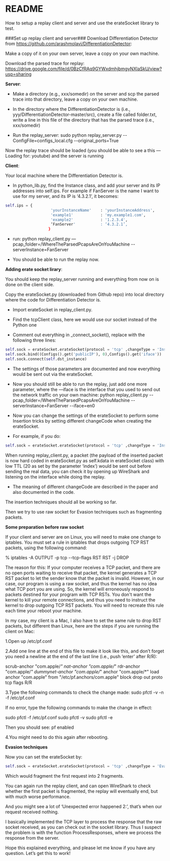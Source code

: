 # README #

How to setup a replay client and server and use the erateSocket library to test.

###Set up replay client and server###
Download Differentiation Detector from https://github.com/arashmolavi/DifferentiationDetector:

Make a copy of it on your own server, leave a copy on your own machine.

Download the parsed trace for replay:
https://drive.google.com/file/d/0BzCfRAq9GYWxdmhjbmgyNXlaSkU/view?usp=sharing

**Server**:

* Make a directory (e.g., xxx/somedir) on the server and scp the parsed trace into that directory, leave a copy on your own machine.

* In the directory where the DifferentiationDetector is (i.e., yyy/DifferentiationDetector-master/src), create a file called folder.txt, write a line in this file of the directory that has the parsed trace (i.e., xxx/somedir)

* Run the replay\_server: sudo python replay\_server.py --ConfigFile=configs\_local.cfg --original\_ports=True

Now the replay trace should be loaded (you should be able to see a this — Loading for: youtube) and the server is running

**Client**:

Your local machine where the Differentiation Detector is.

* In python\_lib.py, find the Instance class, and add your server and its IP addresses into self.ips. For example if FanServer is the name I want to use for my server, and its IP is ‘4.3.2.1’, it becomes:

```python 
self.ips = {
                    'yourInstanceName'    : 'yourInstanceAddress',
                    'example1'            : 'my.example1.com',
                    'example2'            : '1.2.3.4',
                    ‘FanServer'           : ‘4.3.2.1’,
                   }
```
* run: python replay\_client.py —pcap\_folder=/WhereTheParsedPcapsAreOnYouMachine --serverInstance=FanServer


* You should be able to run the replay now.

**Adding erate socket lirary**:

You should keep the replay_server running and everything from now on is done on the client side.

Copy the erateSocket.py (downloaded from Github repo) into local directory where the code for Differentiation Detector is.

* Import erateSocket in replay\_client.py.

* Find the tcpClient class, here we would use our socket instead of the Python one 

* Comment out everything in \_connect\_socket(), replace with the following three lines:

```python 
self.sock = erateSocket.erateSocket(protocol = 'tcp' ,changeType = 'Insertion', changeCode = '', index = 20, timeout = 0.5)
self.sock.bind((Configs().get('publicIP'), 0),Configs().get('iface'))
self.sock.connect(self.dst_instance)
```

* The settings of those parameters are documented and now everything would be sent out via the erateSocket. 

* Now you should still be able to run the replay, just add one more parameter, where the —iface is the interface that you used to send out the network traffic on your own machine: python replay\_client.py --pcap\_folder=/WhereTheParsedPcapsAreOnYouMachine --serverInstance=FanServer --iface=en0

* Now you can change the settings of the erateSocket to perform some Insertion tricks by setting different changeCode when creating the erateSocket. 

* For example, if you do:

```python
self.sock = erateSocket.erateSocket(protocol = 'tcp' ,changeType = 'Insertion', changeCode = 'IP1', index = 20, timeout = 0.5)
```
When running replay\_client.py, a packet (the payload of the inserted packet is now hard coded in erateSocket.py as self.kdata in erateSocket class) with low TTL (20 as set by the parameter ‘index’) would be sent out before sending the real data, you can check it by opening up WireShark and listening on the interface while doing the replay.

* The meaning of different changeCode are described in the paper and also documented in the code.

The insertion techniques should all be working so far.

Then we try to use raw socket for Evasion techniques such as fragmenting packets.

**Some preparation before raw socket**

If your client and server are on Linux, you will need to make one change to iptables. You must set a rule in iptables that drops outgoing TCP RST packets, using the following command:

% iptables -A OUTPUT -p tcp --tcp-flags RST RST -j DROP

The reason for this: If your computer receives a TCP packet, and there are no open ports waiting to receive that packet, the kernel generates a TCP RST packet to let the sender know that the packet is invalid. However, in our case, our program is using a raw socket, and thus the kernel has no idea what TCP port you are using. So, the kernel will erroneously respond to packets destined for your program with TCP RSTs. You don't want the kernel to kill your remote connections, and thus you need to instruct the kernel to drop outgoing TCP RST packets. You will need to recreate this rule each time your reboot your machine.

In my case, my client is a Mac, I also have to set the same rule to drop RST packets, but different than Linux, here are the steps if you are running the client on Mac:

1.Open up /etc/pf.conf

2.Add one line at the end of this file to make it look like this, and don’t forget you need a newline at the end of the last line (i.e., push ‘enter’ after R/R):

scrub-anchor "com.apple/*"
nat-anchor "com.apple/*"
rdr-anchor "com.apple/*"
dummynet-anchor "com.apple/*"
anchor "com.apple/*"
load anchor "com.apple" from "/etc/pf.anchors/com.apple"
block drop out proto tcp flags R/R

3.Type the following commands to check the change made:
sudo pfctl -v -n -f /etc/pf.conf

If no error, type the following commands to make the change in effect:

sudo pfctl -f /etc/pf.conf
sudo pfctl -v
sudo pfctl -e

Then you should see:
pf enabled

4.You might need to do this again after rebooting.

**Evasion techniques**

Now you can set the erateSocket by:

```python
self.sock = erateSocket.erateSocket(protocol = 'tcp' ,changeType = 'Evasion', changeCode = 'IP1', index = 2, timeout = 0.5)
```

Which would fragment the first request into 2 fragments.

You can again run the replay client, and can open WireShark to check whether the first packet is fragmented, the replay will eventually end, but with much worse performance.

And you might see a lot of ‘Unexpected error happened 2:’, that’s when our request received nothing.

I basically implemented the TCP layer to process the response that the raw socket received, as you can check out in the socket library. Thus I suspect the problem is with the function ProcessResponses, where we process the response from the server.

Hope this explained everything, and please let me know if you have any question. 
Let’s get this to work!